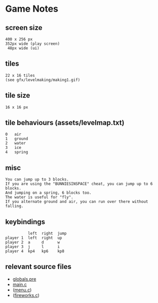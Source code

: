 # Game Notes


## screen size

	400 x 256 px
	352px wide (play screen)
	 48px wide (ui)


## tiles

	22 x 16 tiles
	(see gfx/levelmaking/making1.gif)


## tile size

	16 x 16 px


## tile behaviours (assets/levelmap.txt)

	0	air
	1	ground
	2	water
	3	ice
	4	spring


## misc

	You can jump up to 3 blocks.
	If you are using the "BUNNIESINSPACE" cheat, you can jump up to 6 blocks.
	And jumping on a spring, 6 blocks too.
	The water is useful for "fly".
	If you alternate ground and air, you can run over there without falling.


## keybindings

	          left  right  jump
	player 1  left  right  up
	player 2  a     d      w
	player 3  j     l      i
	player 4  kp4   kp6    kp8


## relevant source files

* [globals.pre](http://git.icculus.org/?p=crow/jumpnbump.git;a=blob_plain;f=globals.pre;hb=e2bcb0a928cee4190ef0b86b06eb7ec083bf23f8)
* [main.c](http://git.icculus.org/?p=crow/jumpnbump.git;a=blob_plain;f=main.c;hb=e2bcb0a928cee4190ef0b86b06eb7ec083bf23f8)
* ([menu.c](http://git.icculus.org/?p=crow/jumpnbump.git;a=blob_plain;f=menu.c;hb=e2bcb0a928cee4190ef0b86b06eb7ec083bf23f8))
* ([fireworks.c](http://git.icculus.org/?p=crow/jumpnbump.git;a=blob_plain;f=fireworks.c;hb=e2bcb0a928cee4190ef0b86b06eb7ec083bf23f8))

